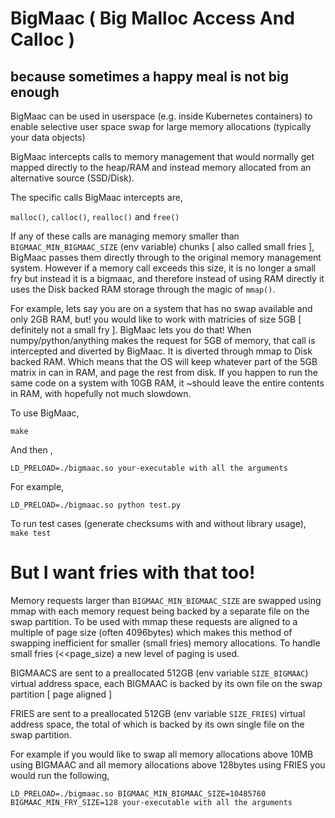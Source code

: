 # BigMaac ( Big Malloc Access And Calloc )

## because sometimes a happy meal is not big enough

BigMaac can be used in userspace (e.g. inside Kubernetes containers) to enable selective user space swap for large memory allocations (typically your data objects)

BigMaac intercepts calls to memory management that would normally get mapped directly to the heap/RAM and instead memory allocated from an alternative source (SSD/Disk).

The specific calls BigMaac intercepts are, 

`malloc()`, `calloc()`, `realloc()` and `free()`

If any of these calls are managing memory smaller than `BIGMAAC_MIN_BIGMAAC_SIZE` (env variable) chunks [ also called small fries ], BigMaac passes them directly through to the original memory management system. However if a memory call exceeds this size, it is no longer a small fry but instead it is a bigmaac, and therefore instead of using RAM directly it uses the Disk backed RAM storage through the magic of `mmap()`. 

For example, lets say you are on a system that has no swap available and only 2GB RAM, but! you would like to work with matricies of size 5GB [ definitely not a small fry ]. BigMaac lets you do that!
When numpy/python/anything makes the request for 5GB of memory, that call is intercepted and diverted by BigMaac. It is diverted through mmap to Disk backed RAM. Which means that the OS will keep whatever part of the 5GB matrix in can in RAM, and page the rest from disk. If you happen to run the same code on a system with 10GB RAM, it ~should leave the entire contents in RAM, with hopefully not much slowdown.

To use BigMaac, 

`make`

And then ,
 
`LD_PRELOAD=./bigmaac.so your-executable with all the arguments`

For example,

`LD_PRELOAD=./bigmaac.so python test.py`

To run test cases (generate checksums with and without library usage), 
`make test`

# But I want fries with that too!
Memory requests larger than `BIGMAAC_MIN_BIGMAAC_SIZE` are swapped using mmap with each memory request being backed by a separate file on the swap partition. To be used with mmap these requests are aligned to a multiple of page size (often 4096bytes) which makes this method of swapping inefficient for smaller (small fries) memory allocations. To handle small fries (<<page_size) a new level of paging is used.

BIGMAACS are sent to a preallocated 512GB (env variable `SIZE_BIGMAAC`) virtual address space, each BIGMAAC is backed by its own file on the swap partition [ page aligned ]

FRIES are sent to a preallocated 512GB (env variable `SIZE_FRIES`) virtual address space, the total of which is backed by its own single file on the swap partition.

For example if you would like to swap all memory allocations above 10MB using BIGMAAC and all memory allocations above 128bytes using FRIES you would run the following, 

`LD_PRELOAD=./bigmaac.so BIGMAAC_MIN_BIGMAAC_SIZE=10485760 BIGMAAC_MIN_FRY_SIZE=128 your-executable with all the arguments`


